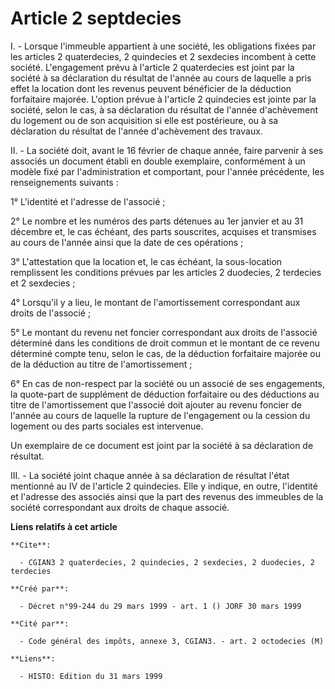 # Article 2 septdecies

I. - Lorsque l'immeuble appartient à une société, les obligations fixées par les articles 2 quaterdecies, 2 quindecies et 2
sexdecies incombent à cette société. L'engagement prévu à l'article 2 quaterdecies est joint par la société à sa déclaration
du résultat de l'année au cours de laquelle a pris effet la location dont les revenus peuvent bénéficier de la déduction
forfaitaire majorée. L'option prévue à l'article 2 quindecies est jointe par la société, selon le cas, à sa déclaration du
résultat de l'année d'achèvement du logement ou de son acquisition si elle est postérieure, ou à sa déclaration du résultat
de l'année d'achèvement des travaux.

II. - La société doit, avant le 16 février de chaque année, faire parvenir à ses associés un document établi en double
exemplaire, conformément à un modèle fixé par l'administration et comportant, pour l'année précédente, les renseignements
suivants :

1° L'identité et l'adresse de l'associé ;

2° Le nombre et les numéros des parts détenues au 1er janvier et au 31 décembre et, le cas échéant, des parts souscrites,
acquises et transmises au cours de l'année ainsi que la date de ces opérations ;

3° L'attestation que la location et, le cas échéant, la sous-location remplissent les conditions prévues par les articles 2
duodecies, 2 terdecies et 2 sexdecies ;

4° Lorsqu'il y a lieu, le montant de l'amortissement correspondant aux droits de l'associé ;

5° Le montant du revenu net foncier correspondant aux droits de l'associé déterminé dans les conditions de droit commun et le
montant de ce revenu déterminé compte tenu, selon le cas, de la déduction forfaitaire majorée ou de la déduction au titre de
l'amortissement ;

6° En cas de non-respect par la société ou un associé de ses engagements, la quote-part de supplément de déduction
forfaitaire ou des déductions au titre de l'amortissement que l'associé doit ajouter au revenu foncier de l'année au cours de
laquelle la rupture de l'engagement ou la cession du logement ou des parts sociales est intervenue.

Un exemplaire de ce document est joint par la société à sa déclaration de résultat.

III. - La société joint chaque année à sa déclaration de résultat l'état mentionné au IV de l'article 2 quindecies. Elle y
indique, en outre, l'identité et l'adresse des associés ainsi que la part des revenus des immeubles de la société
correspondant aux droits de chaque associé.

**Liens relatifs à cet article**

	**Cite**:

	  - CGIAN3 2 quaterdecies, 2 quindecies, 2 sexdecies, 2 duodecies, 2 terdecies

	**Créé par**:

	  - Décret n°99-244 du 29 mars 1999 - art. 1 () JORF 30 mars 1999

	**Cité par**:

	  - Code général des impôts, annexe 3, CGIAN3. - art. 2 octodecies (M)

	**Liens**:

	  - HISTO: Edition du 31 mars 1999
